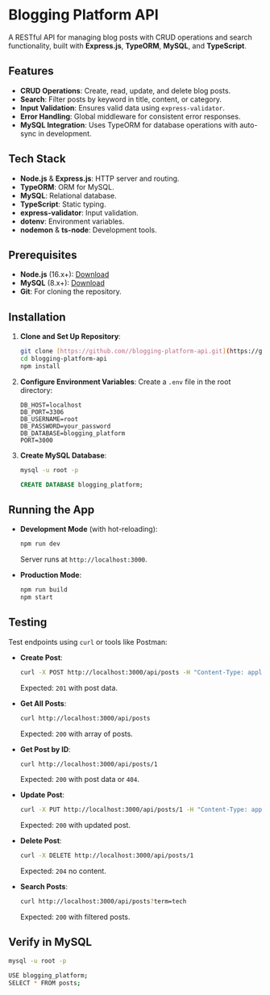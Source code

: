 # Blogging Platform API

A RESTful API for managing blog posts with CRUD operations and search functionality, built with **Express.js**, **TypeORM**, **MySQL**, and **TypeScript**.

## Features

-   **CRUD Operations**: Create, read, update, and delete blog posts.
-   **Search**: Filter posts by keyword in title, content, or category.
-   **Input Validation**: Ensures valid data using `express-validator`.
-   **Error Handling**: Global middleware for consistent error responses.
-   **MySQL Integration**: Uses TypeORM for database operations with auto-sync in development.

## Tech Stack

-   **Node.js** & **Express.js**: HTTP server and routing.
-   **TypeORM**: ORM for MySQL.
-   **MySQL**: Relational database.
-   **TypeScript**: Static typing.
-   **express-validator**: Input validation.
-   **dotenv**: Environment variables.
-   **nodemon** & **ts-node**: Development tools.

## Prerequisites

-   **Node.js** (16.x+): [Download](https://nodejs.org/)
-   **MySQL** (8.x+): [Download](https://dev.mysql.com/downloads/)
-   **Git**: For cloning the repository.

## Installation

1.  **Clone and Set Up Repository**:

    ```bash
    git clone [https://github.com//blogging-platform-api.git](https://github.com//blogging-platform-api.git)
    cd blogging-platform-api
    npm install
    ```

2.  **Configure Environment Variables**: Create a `.env` file in the root directory:

    ```env
    DB_HOST=localhost
    DB_PORT=3306
    DB_USERNAME=root
    DB_PASSWORD=your_password
    DB_DATABASE=blogging_platform
    PORT=3000
    ```

3.  **Create MySQL Database**:

    ```bash
    mysql -u root -p
    ```

    ```sql
    CREATE DATABASE blogging_platform;
    ```

## Running the App

-   **Development Mode** (with hot-reloading):

    ```bash
    npm run dev
    ```
    Server runs at `http://localhost:3000`.

-   **Production Mode**:

    ```bash
    npm run build
    npm start
    ```

## Testing

Test endpoints using `curl` or tools like Postman:

-   **Create Post**:

    ```bash
    curl -X POST http://localhost:3000/api/posts -H "Content-Type: application/json" -d '{"title":"My Post","content":"This is a post.","category":"Tech","tags":["Tech"]}'
    ```
    Expected: `201` with post data.

-   **Get All Posts**:

    ```bash
    curl http://localhost:3000/api/posts
    ```
    Expected: `200` with array of posts.

-   **Get Post by ID**:

    ```bash
    curl http://localhost:3000/api/posts/1
    ```
    Expected: `200` with post data or `404`.

-   **Update Post**:

    ```bash
    curl -X PUT http://localhost:3000/api/posts/1 -H "Content-Type: application/json" -d '{"title":"Updated Post","content":"Updated content.","category":"Tech","tags":["Tech"]}'
    ```
    Expected: `200` with updated post.

-   **Delete Post**:

    ```bash
    curl -X DELETE http://localhost:3000/api/posts/1
    ```
    Expected: `204` no content.

-   **Search Posts**:

    ```bash
    curl http://localhost:3000/api/posts?term=tech
    ```
    Expected: `200` with filtered posts.

## Verify in MySQL

```bash
mysql -u root -p
```

```bash
USE blogging_platform;
SELECT * FROM posts;
```
